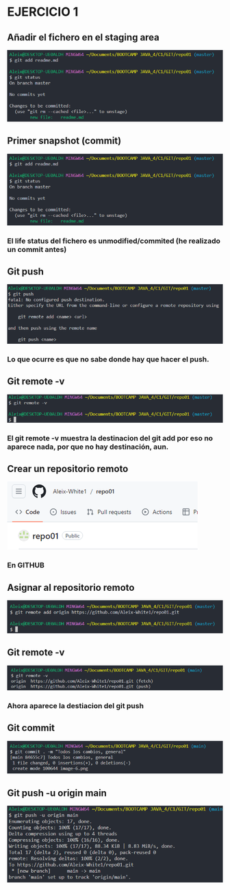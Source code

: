 # EJERCICIO 1
## Añadir el fichero en el staging area
![](img/image.png)

## Primer snapshot (commit)
![](/img/image-1.png)
### El life status del fichero es unmodified/commited (he realizado un commit antes)

## Git push
![](/img/image-2.png)
### Lo que ocurre es que no sabe donde hay que hacer el push.
 
## Git remote -v 
![](/img/image-3.png)
### El git remote -v muestra la destinacion del git add por eso no aparece nada, por que no hay destinación, aun.

## Crear un repositorio remoto 
![](/img/image-4.png)
### En GITHUB

## Asignar al repositorio remoto
![](/img/image-5.png)

## Git remote -v 
![](/img/image-6.png)
### Ahora aparece la destiacion del git push

## Git commit 
![Alt text](/img/image-7.png)

## Git push -u origin main
![Alt text](/img/image-8.png)
